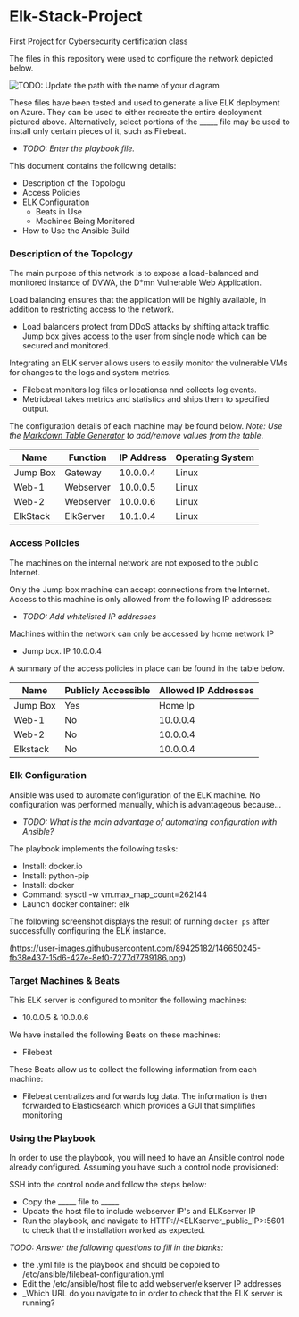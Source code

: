 # Elk-Stack-Project
First Project for Cybersecurity certification class

The files in this repository were used to configure the network depicted below.

![TODO: Update the path with the name of your diagram](Images/diagram_filename.png)

These files have been tested and used to generate a live ELK deployment on Azure. They can be used to either recreate the entire deployment pictured above. Alternatively, select portions of the _____ file may be used to install only certain pieces of it, such as Filebeat.

  - _TODO: Enter the playbook file._

This document contains the following details:
- Description of the Topologu
- Access Policies
- ELK Configuration
  - Beats in Use
  - Machines Being Monitored
- How to Use the Ansible Build


### Description of the Topology

The main purpose of this network is to expose a load-balanced and monitored instance of DVWA, the D*mn Vulnerable Web Application.

Load balancing ensures that the application will be highly available, in addition to restricting access to the network.
- Load balancers protect from DDoS attacks by shifting attack traffic. Jump box gives access to the user from single node which can be secured and monitored.

Integrating an ELK server allows users to easily monitor the vulnerable VMs for changes to the logs and system metrics.
- Filebeat monitors log files or locationsa nnd collects log events.
- Metricbeat takes metrics and statistics and ships them to specified output.

The configuration details of each machine may be found below.
_Note: Use the [Markdown Table Generator](http://www.tablesgenerator.com/markdown_tables) to add/remove values from the table_.

| Name     | Function | IP Address | Operating System |
|----------|----------|------------|------------------|
| Jump Box | Gateway  | 10.0.0.4   | Linux            |
| Web-1    |Webserver | 10.0.0.5   | Linux            |
| Web-2    |Webserver | 10.0.0.6   | Linux            |
| ElkStack |ElkServer | 10.1.0.4   | Linux            |

### Access Policies

The machines on the internal network are not exposed to the public Internet. 

Only the Jump box machine can accept connections from the Internet. Access to this machine is only allowed from the following IP addresses:
- _TODO: Add whitelisted IP addresses_

Machines within the network can only be accessed by home network IP
- Jump box. IP 10.0.0.4

A summary of the access policies in place can be found in the table below.

| Name     | Publicly Accessible | Allowed IP Addresses |
|----------|---------------------|----------------------|
| Jump Box | Yes                 | Home Ip    |
| Web-1    | No                  | 10.0.0.4             |
| Web-2    | No                  | 10.0.0.4             |
| Elkstack | No                  | 10.0.0.4             |
### Elk Configuration

Ansible was used to automate configuration of the ELK machine. No configuration was performed manually, which is advantageous because...
- _TODO: What is the main advantage of automating configuration with Ansible?_

The playbook implements the following tasks:
- Install: docker.io
- Install: python-pip
- Install: docker
- Command: sysctl -w vm.max_map_count=262144
- Launch docker container: elk

The following screenshot displays the result of running `docker ps` after successfully configuring the ELK instance.

(https://user-images.githubusercontent.com/89425182/146650245-fb38e437-15d6-427e-8ef0-7277d7789186.png)

### Target Machines & Beats
This ELK server is configured to monitor the following machines:
- 10.0.0.5 & 10.0.0.6

We have installed the following Beats on these machines:
- Filebeat

These Beats allow us to collect the following information from each machine:
- Filebeat centralizes and forwards log data. The information is then forwarded to Elasticsearch which provides a GUI that simplifies monitoring
### Using the Playbook
In order to use the playbook, you will need to have an Ansible control node already configured. Assuming you have such a control node provisioned: 

SSH into the control node and follow the steps below:
- Copy the _____ file to _____.
- Update the host file to include webserver IP's and ELKserver IP
- Run the playbook, and navigate to HTTP://<ELKserver_public_IP>:5601 to check that the installation worked as expected.

_TODO: Answer the following questions to fill in the blanks:_
- the .yml file is the playbook and should be coppied to /etc/ansible/filebeat-configuration.yml
- Edit the /etc/ansible/host file to add webserver/elkserver IP addresses
- _Which URL do you navigate to in order to check that the ELK server is running?
